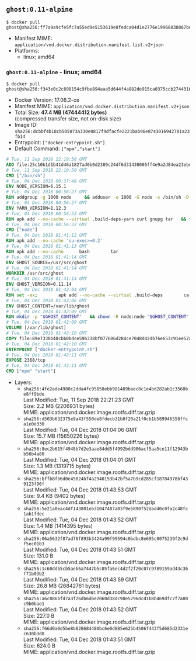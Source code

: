 ## `ghost:0.11-alpine`

```console
$ docker pull ghost@sha256:ff7a9a9cfe5fc7a55ed9e5153619e8fedca04d1e2776e19968830867be83fd25
```

-	Manifest MIME: `application/vnd.docker.distribution.manifest.list.v2+json`
-	Platforms:
	-	linux; amd64

### `ghost:0.11-alpine` - linux; amd64

```console
$ docker pull ghost@sha256:f343e0c2c898154c9fbe894aaa5d644f4a882de915ca0375ccb274431662188e
```

-	Docker Version: 17.06.2-ce
-	Manifest MIME: `application/vnd.docker.distribution.manifest.v2+json`
-	Total Size: **47.4 MB (47444412 bytes)**  
	(compressed transfer size, not on-disk size)
-	Image ID: `sha256:dcbbf4b18cb505073a330e0817f9dfacfe2221bab96e8743016942781a23fb14`
-	Entrypoint: `["docker-entrypoint.sh"]`
-	Default Command: `["npm","start"]`

```dockerfile
# Tue, 11 Sep 2018 22:19:50 GMT
ADD file:25c10b1d1b41d46a1827ad0b0d2389c24df6d31430005ff4e9a2d84ea23ebd42 in / 
# Tue, 11 Sep 2018 22:19:50 GMT
CMD ["/bin/sh"]
# Tue, 04 Dec 2018 00:37:48 GMT
ENV NODE_VERSION=6.15.1
# Tue, 04 Dec 2018 00:56:27 GMT
RUN addgroup -g 1000 node     && adduser -u 1000 -G node -s /bin/sh -D node     && apk add --no-cache         libstdc++     && apk add --no-cache --virtual .build-deps         binutils-gold         curl         g++         gcc         gnupg         libgcc         linux-headers         make         python   && for key in     94AE36675C464D64BAFA68DD7434390BDBE9B9C5     FD3A5288F042B6850C66B31F09FE44734EB7990E     71DCFD284A79C3B38668286BC97EC7A07EDE3FC1     DD8F2338BAE7501E3DD5AC78C273792F7D83545D     C4F0DFFF4E8C1A8236409D08E73BC641CC11F4C8     B9AE9905FFD7803F25714661B63B535A4C206CA9     77984A986EBC2AA786BC0F66B01FBB92821C587A     8FCCA13FEF1D0C2E91008E09770F7A9A5AE15600     4ED778F539E3634C779C87C6D7062848A1AB005C     A48C2BEE680E841632CD4E44F07496B3EB3C1762   ; do     gpg --batch --keyserver hkp://p80.pool.sks-keyservers.net:80 --recv-keys "$key" ||     gpg --batch --keyserver hkp://ipv4.pool.sks-keyservers.net --recv-keys "$key" ||     gpg --batch --keyserver hkp://pgp.mit.edu:80 --recv-keys "$key" ;   done     && curl -fsSLO --compressed "https://nodejs.org/dist/v$NODE_VERSION/node-v$NODE_VERSION.tar.xz"     && curl -fsSLO --compressed "https://nodejs.org/dist/v$NODE_VERSION/SHASUMS256.txt.asc"     && gpg --batch --decrypt --output SHASUMS256.txt SHASUMS256.txt.asc     && grep " node-v$NODE_VERSION.tar.xz\$" SHASUMS256.txt | sha256sum -c -     && tar -xf "node-v$NODE_VERSION.tar.xz"     && cd "node-v$NODE_VERSION"     && ./configure     && make -j$(getconf _NPROCESSORS_ONLN)     && make install     && apk del .build-deps     && cd ..     && rm -Rf "node-v$NODE_VERSION"     && rm "node-v$NODE_VERSION.tar.xz" SHASUMS256.txt.asc SHASUMS256.txt
# Tue, 04 Dec 2018 00:56:27 GMT
ENV YARN_VERSION=1.12.3
# Tue, 04 Dec 2018 00:56:32 GMT
RUN apk add --no-cache --virtual .build-deps-yarn curl gnupg tar   && for key in     6A010C5166006599AA17F08146C2130DFD2497F5   ; do     gpg --batch --keyserver hkp://p80.pool.sks-keyservers.net:80 --recv-keys "$key" ||     gpg --batch --keyserver hkp://ipv4.pool.sks-keyservers.net --recv-keys "$key" ||     gpg --batch --keyserver hkp://pgp.mit.edu:80 --recv-keys "$key" ;   done   && curl -fsSLO --compressed "https://yarnpkg.com/downloads/$YARN_VERSION/yarn-v$YARN_VERSION.tar.gz"   && curl -fsSLO --compressed "https://yarnpkg.com/downloads/$YARN_VERSION/yarn-v$YARN_VERSION.tar.gz.asc"   && gpg --batch --verify yarn-v$YARN_VERSION.tar.gz.asc yarn-v$YARN_VERSION.tar.gz   && mkdir -p /opt   && tar -xzf yarn-v$YARN_VERSION.tar.gz -C /opt/   && ln -s /opt/yarn-v$YARN_VERSION/bin/yarn /usr/local/bin/yarn   && ln -s /opt/yarn-v$YARN_VERSION/bin/yarnpkg /usr/local/bin/yarnpkg   && rm yarn-v$YARN_VERSION.tar.gz.asc yarn-v$YARN_VERSION.tar.gz   && apk del .build-deps-yarn
# Tue, 04 Dec 2018 00:56:32 GMT
CMD ["node"]
# Tue, 04 Dec 2018 01:41:12 GMT
RUN apk add --no-cache 'su-exec>=0.2'
# Tue, 04 Dec 2018 01:41:13 GMT
RUN apk add --no-cache 		bash 		tar
# Tue, 04 Dec 2018 01:41:14 GMT
ENV GHOST_SOURCE=/usr/src/ghost
# Tue, 04 Dec 2018 01:41:14 GMT
WORKDIR /usr/src/ghost
# Tue, 04 Dec 2018 01:41:14 GMT
ENV GHOST_VERSION=0.11.14
# Tue, 04 Dec 2018 01:42:04 GMT
RUN set -ex; 		apk add --no-cache --virtual .build-deps 		ca-certificates 		gcc 		make 		openssl 		python 		unzip 	; 		wget -O ghost.zip "https://github.com/TryGhost/Ghost/releases/download/${GHOST_VERSION}/Ghost-${GHOST_VERSION}.zip"; 	unzip ghost.zip; 		npm install --production; 		apk del .build-deps; 		rm ghost.zip; 	npm cache clean; 	rm -rf /tmp/npm*
# Tue, 04 Dec 2018 01:42:06 GMT
ENV GHOST_CONTENT=/var/lib/ghost
# Tue, 04 Dec 2018 01:42:09 GMT
RUN mkdir -p "$GHOST_CONTENT" 	&& chown -R node:node "$GHOST_CONTENT" 	&& ln -s "$GHOST_CONTENT/config.js" "$GHOST_SOURCE/config.js"
# Tue, 04 Dec 2018 01:42:09 GMT
VOLUME [/var/lib/ghost]
# Tue, 04 Dec 2018 01:42:10 GMT
COPY file:89e7330b48cbb0bdce59b338bf077606d284ce7048d42db76e653c91ee52a54e in /usr/local/bin/ 
# Tue, 04 Dec 2018 01:42:10 GMT
ENTRYPOINT ["docker-entrypoint.sh"]
# Tue, 04 Dec 2018 01:42:11 GMT
EXPOSE 2368/tcp
# Tue, 04 Dec 2018 01:42:11 GMT
CMD ["npm" "start"]
```

-	Layers:
	-	`sha256:4fe2ade4980c2dda4fc95858ebb981489baec8c1e4bd282ab1c3560be8ff9bde`  
		Last Modified: Tue, 11 Sep 2018 22:21:23 GMT  
		Size: 2.2 MB (2206931 bytes)  
		MIME: application/vnd.docker.image.rootfs.diff.tar.gzip
	-	`sha256:d503b632375e9a43f550de8fdecb31b8f20a21f0cb1b589946558ffca1e0e330`  
		Last Modified: Tue, 04 Dec 2018 01:04:06 GMT  
		Size: 15.7 MB (15650226 bytes)  
		MIME: application/vnd.docker.image.rootfs.diff.tar.gzip
	-	`sha256:8ec2b615f4948b7d2e3aae84dd5f4992bdd906acf5aa5ce11f12943bb56b4a80`  
		Last Modified: Tue, 04 Dec 2018 01:04:01 GMT  
		Size: 1.3 MB (1319715 bytes)  
		MIME: application/vnd.docker.image.rootfs.diff.tar.gzip
	-	`sha256:bffb8fb6d0e45824bf4a2940153b42bf5a7b9cd285cf18784978bf439123f96f`  
		Last Modified: Tue, 04 Dec 2018 01:43:53 GMT  
		Size: 9.4 KB (9402 bytes)  
		MIME: application/vnd.docker.image.rootfs.diff.tar.gzip
	-	`sha256:5e21a0eac4df143801eb31047487a03f9e5890f52dad40c0fa2c48fc1ab1fdec`  
		Last Modified: Tue, 04 Dec 2018 01:43:52 GMT  
		Size: 1.4 MB (1414395 bytes)  
		MIME: application/vnd.docker.image.rootfs.diff.tar.gzip
	-	`sha256:06a5632f87ad76f893b3424a99f99594c0bdbc8e695c0075239f2c9df5ec01b3`  
		Last Modified: Tue, 04 Dec 2018 01:43:51 GMT  
		Size: 131.0 B  
		MIME: application/vnd.docker.image.rootfs.diff.tar.gzip
	-	`sha256:1c60dd55cb5aeb6a7447b5c05fa6ec4d2f2f20c07c9789159ad43c36f71b03b2`  
		Last Modified: Tue, 04 Dec 2018 01:43:59 GMT  
		Size: 26.8 MB (26842761 bytes)  
		MIME: application/vnd.docker.image.rootfs.diff.tar.gzip
	-	`sha256:a6c886bfd7a3f26db6d6e2060d38dc90e5796dcd1b8b469dfc7f7a00c9b0bae1`  
		Last Modified: Tue, 04 Dec 2018 01:43:52 GMT  
		Size: 227.0 B  
		MIME: application/vnd.docker.image.rootfs.diff.tar.gzip
	-	`sha256:f66d0a0d5be8b828684480bc6e0d885e625b4506f443f5d685d2331ec630b3d0`  
		Last Modified: Tue, 04 Dec 2018 01:43:51 GMT  
		Size: 624.0 B  
		MIME: application/vnd.docker.image.rootfs.diff.tar.gzip
